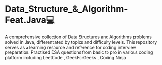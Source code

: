 # Data_Structure_&_Algorithm-Feat.Java💻

A comprehensive collection of Data Structures and Algorithms problems solved in Java, differentiated by topics and difficulty levels. This repository serves as a learning resource and reference for coding interview preparation.
Practised DSA questions from basic to pro in various coding platform including LeetCode , GeekForGeeks , Coding Ninja
